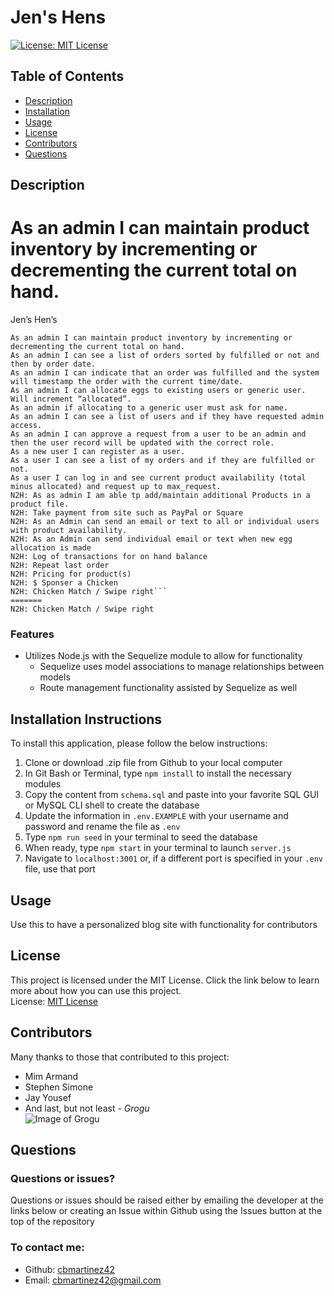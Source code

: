 # Jen's Hens   

[![License: MIT License](https://img.shields.io/badge/License-MIT-yellow.svg)](https://opensource.org/licenses/MIT)
## Table of Contents
- [Description](#description)
- [Installation](#installation)
- [Usage](#usage)
- [License](#license)
- [Contributors](#contributors)
- [Questions](#questions)

## Description
As an admin I can maintain product inventory by incrementing or decrementing the current total on hand.
=======
Jen’s Hen’s
```
As an admin I can maintain product inventory by incrementing or decrementing the current total on hand.
As an admin I can see a list of orders sorted by fulfilled or not and then by order date.
As an admin I can indicate that an order was fulfilled and the system will timestamp the order with the current time/date.
As an admin I can allocate eggs to existing users or generic user. Will increment “allocated”.
As an admin if allocating to a generic user must ask for name.
As an admin I can see a list of users and if they have requested admin access.
As an admin I can approve a request from a user to be an admin and then the user record will be updated with the correct role.
As a new user I can register as a user.
As a user I can see a list of my orders and if they are fulfilled or not.
As a user I can log in and see current product availability (total minus allocated) and request up to max_request.
N2H: As as admin I am able tp add/maintain additional Products in a product file.
N2H: Take payment from site such as PayPal or Square
N2H: As an Admin can send an email or text to all or individual users with product availability.
N2H: As an Admin can send individual email or text when new egg allocation is made
N2H: Log of transactions for on hand balance
N2H: Repeat last order
N2H: Pricing for product(s)
N2H: $ Sponser a Chicken
N2H: Chicken Match / Swipe right```
=======
N2H: Chicken Match / Swipe right
```
### Features
* Utilizes Node.js with the Sequelize module to allow for functionality 
    * Sequelize uses model associations to manage relationships between models
    * Route management functionality assisted by Sequelize as well



## Installation Instructions
To install this application, please follow the below instructions:  
1.  Clone or download .zip file from Github to your local computer
2.  In Git Bash or Terminal, type `npm install` to install the necessary modules
3.  Copy the content from `schema.sql` and paste into your favorite SQL GUI or MySQL CLI shell to create the database
4.  Update the information in `.env.EXAMPLE` with your username and password and rename the file as `.env`
5.  Type `npm run seed` in your terminal to seed the database
6.  When ready, type `npm start` in your terminal to launch `server.js`
7.  Navigate to `localhost:3001` or, if a different port is specified in your `.env` file, use that port

## Usage
Use this to have a personalized blog site with functionality for contributors

## License 
This project is licensed under the MIT License. Click the link below to learn more about how you can use this project.  
License: [MIT License](https://opensource.org/licenses/MIT)

## Contributors
Many thanks to those that contributed to this project:
* Mim Armand
* Stephen Simone
* Jay Yousef
* And last, but not least - *Grogu*  
![Image of Grogu](./assets/images/grogu.png)

## Questions
### Questions or issues?  
Questions or issues should be raised either by emailing the developer at the links below or creating an Issue within Github using the Issues button at the top of the repository
### To contact me:
* Github: [cbmartinez42](https://github.com/cbmartinez42)  
* Email: [cbmartinez42@gmail.com](mailto:cbmartinez42@gmail.com)

